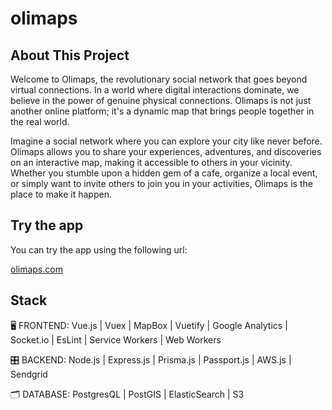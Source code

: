 # olimaps

## About This Project

Welcome to Olimaps, the revolutionary social network that goes beyond virtual connections. In a world where digital interactions dominate, we believe in the power of genuine physical connections. Olimaps is not just another online platform; it's a dynamic map that brings people together in the real world.

Imagine a social network where you can explore your city like never before. Olimaps allows you to share your experiences, adventures, and discoveries on an interactive map, making it accessible to others in your vicinity. Whether you stumble upon a hidden gem of a cafe, organize a local event, or simply want to invite others to join you in your activities, Olimaps is the place to make it happen.

## Try the app

You can try the app using the following url:

[olimaps.com](https://olimaps.com)


## Stack

🖥️ FRONTEND: Vue.js | Vuex | MapBox | Vuetify | Google Analytics | Socket.io | EsLint | Service Workers | Web Workers

🎛️ BACKEND: Node.js | Express.js | Prisma.js | Passport.js | AWS.js | Sendgrid

🗂️ DATABASE: PostgresQL | PostGIS | ElasticSearch | S3
